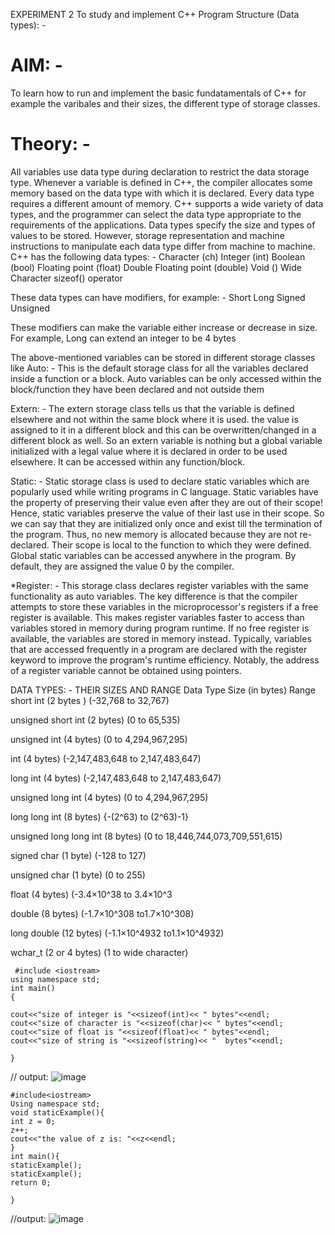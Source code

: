 EXPERIMENT 2 To study and implement C++ Program Structure (Data types): -
# AIM: -
To learn how to run and implement the basic fundatamentals of C++ for example the varibales and their sizes, the different type of storage classes.

# Theory: -
All variables use data type during declaration to restrict the data storage type. Whenever a variable is defined in C++, the compiler allocates some memory based on the data type with which it is declared. Every data type requires a different amount of memory. C++ supports a wide variety of data types, and the programmer can select the data type appropriate to the requirements of the applications. Data types specify the size and types of values to be stored. However, storage representation and machine instructions to manipulate each data type differ from machine to machine. C++ has the following data types: - Character (ch) Integer (int) Boolean (bool) Floating point (float) Double Floating point (double) Void () Wide Character sizeof() operator

These data types can have modifiers, for example: - Short Long Signed Unsigned

These modifiers can make the variable either increase or decrease in size. For example, Long can extend an integer to be 4 bytes

The above-mentioned variables can be stored in different storage classes like
Auto: -
This is the default storage class for all the variables declared inside a function or a block. Auto variables can be only accessed within the block/function they have been declared and not outside them

Extern: -
The extern storage class tells us that the variable is defined elsewhere and not within the same block where it is used. the value is assigned to it in a different block and this can be overwritten/changed in a different block as well. So an extern variable is nothing but a global variable initialized with a legal value where it is declared in order to be used elsewhere. It can be accessed within any function/block.

Static: -
Static storage class is used to declare static variables which are popularly used while writing programs in C language. Static variables have the property of preserving their value even after they are out of their scope! Hence, static variables preserve the value of their last use in their scope. So we can say that they are initialized only once and exist till the termination of the program. Thus, no new memory is allocated because they are not re-declared. Their scope is local to the function to which they were defined. Global static variables can be accessed anywhere in the program. By default, they are assigned the value 0 by the compiler.

*Register: -
This storage class declares register variables with the same functionality as auto variables. The key difference is that the compiler attempts to store these variables in the microprocessor's registers if a free register is available. This makes register variables faster to access than variables stored in memory during program runtime. If no free register is available, the variables are stored in memory instead. Typically, variables that are accessed frequently in a program are declared with the register keyword to improve the program's runtime efficiency. Notably, the address of a register variable cannot be obtained using pointers.

DATA TYPES: - THEIR SIZES AND RANGE
Data Type Size (in bytes) Range
short int
(2 bytes ) (-32,768 to 32,767)

unsigned short int
(2 bytes) (0 to 65,535)

unsigned int
(4 bytes) (0 to 4,294,967,295)

int
(4 bytes) (-2,147,483,648 to 2,147,483,647)

long int (4 bytes)
(-2,147,483,648 to 2,147,483,647)

unsigned long int
(4 bytes) (0 to 4,294,967,295)

long long int
(8 bytes) {-(2^63) to (2^63)-1}

unsigned long long int
(8 bytes) (0 to 18,446,744,073,709,551,615)

signed char
(1 byte) (-128 to 127)

unsigned char
(1 byte) (0 to 255)

float
(4 bytes) (-3.4×10^38 to 3.4×10^3


double
(8 bytes) (-1.7×10^308 to1.7×10^308)

long double
(12 bytes) (-1.1×10^4932 to1.1×10^4932)

wchar_t (2 or 4 bytes) (1 to wide character)

~~~code for dataypes:
 #include <iostream>
using namespace std;
int main()
{ 
 
cout<<"size of integer is "<<sizeof(int)<< " bytes"<<endl;
cout<<"size of character is "<<sizeof(char)<< " bytes"<<endl;
cout<<"size of float is "<<sizeof(float)<< " bytes"<<endl;
cout<<"size of string is "<<sizeof(string)<< "  bytes"<<endl;

}
~~~
// output:
![image](https://github.com/user-attachments/assets/d4ad0d71-2b90-496c-9612-8ba9628e6d81)



~~~code for static datatype:
#include<iostream>
Using namespace std;
void staticExample(){
int z = 0;
z++;
cout<<"the value of z is: "<<z<<endl;
}
int main(){
staticExample();
staticExample();
return 0;

}
~~~
//output:
![image](https://github.com/user-attachments/assets/006545c2-4ceb-4166-9df4-3c9410236b99)



